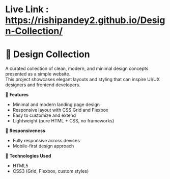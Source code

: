 # Live Link : https://rishipandey2.github.io/Design-Collection/
# 🎨 Design Collection

A curated collection of clean, modern, and minimal design concepts presented as a simple website.  
This project showcases elegant layouts and styling that can inspire UI/UX designers and frontend developers.

🌟 **Features**
- Minimal and modern landing page design
- Responsive layout with CSS Grid and Flexbox
- Easy to customize and extend
- Lightweight (pure HTML + CSS, no frameworks)

📱 **Responsiveness**
- Fully responsive across devices  
- Mobile-first design approach  

🚀 **Technologies Used**
- HTML5  
- CSS3 (Grid, Flexbox, custom styles)  


